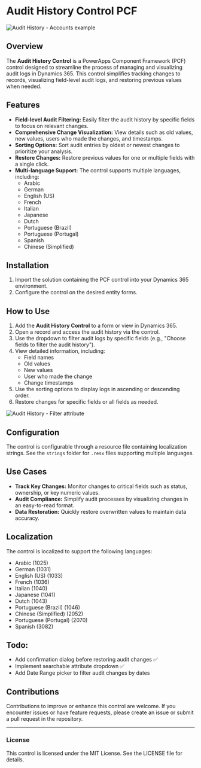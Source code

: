 # Audit History Control PCF

![Audit History - Accounts example](https://github.com/novalogica/pcf-audit-history/blob/main/screenshots/audit-history.png?raw=true)


## Overview
The **Audit History Control** is a PowerApps Component Framework (PCF) control designed to streamline the process of managing and visualizing audit logs in Dynamics 365. This control simplifies tracking changes to records, visualizing field-level audit logs, and restoring previous values when needed.

## Features
- **Field-level Audit Filtering:** Easily filter the audit history by specific fields to focus on relevant changes.
- **Comprehensive Change Visualization:** View details such as old values, new values, users who made the changes, and timestamps.
- **Sorting Options:** Sort audit entries by oldest or newest changes to prioritize your analysis.
- **Restore Changes:** Restore previous values for one or multiple fields with a single click.
- **Multi-language Support:** The control supports multiple languages, including:
  - Arabic
  - German
  - English (US)
  - French
  - Italian
  - Japanese
  - Dutch
  - Portuguese (Brazil)
  - Portuguese (Portugal)
  - Spanish
  - Chinese (Simplified)

## Installation
1. Import the solution containing the PCF control into your Dynamics 365 environment.
2. Configure the control on the desired entity forms.

## How to Use
1. Add the **Audit History Control** to a form or view in Dynamics 365.
2. Open a record and access the audit history via the control.
3. Use the dropdown to filter audit logs by specific fields (e.g., "Choose fields to filter the audit history").
4. View detailed information, including:
   - Field names
   - Old values
   - New values
   - User who made the change
   - Change timestamps
5. Use the sorting options to display logs in ascending or descending order.
6. Restore changes for specific fields or all fields as needed.

![Audit History - Filter attribute](https://github.com/novalogica/pcf-audit-history/blob/main/screenshots/audit-history-filter.png?raw=true)

## Configuration
The control is configurable through a resource file containing localization strings. See the `strings` folder for `.resx` files supporting multiple languages.

## Use Cases
- **Track Key Changes:** Monitor changes to critical fields such as status, ownership, or key numeric values.
- **Audit Compliance:** Simplify audit processes by visualizing changes in an easy-to-read format.
- **Data Restoration:** Quickly restore overwritten values to maintain data accuracy.

## Localization
The control is localized to support the following languages:
- Arabic (1025)
- German (1031)
- English (US) (1033)
- French (1036)
- Italian (1040)
- Japanese (1041)
- Dutch (1043)
- Portuguese (Brazil) (1046)
- Chinese (Simplified) (2052)
- Portuguese (Portugal) (2070)
- Spanish (3082)


## Todo:
- Add confirmation dialog before restoring audit changes ✅
- Implement searchable attribute dropdown ✅
- Add Date Range picker to filter audit changes by dates

## Contributions
Contributions to improve or enhance this control are welcome. If you encounter issues or have feature requests, please create an issue or submit a pull request in the repository.

---

### License
This control is licensed under the MIT License. See the LICENSE file for details.

